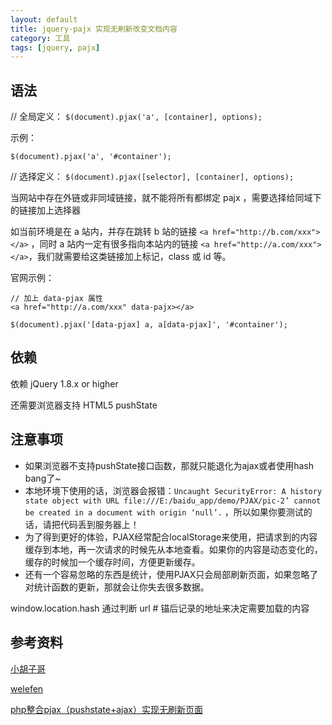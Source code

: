 ```yaml
---
layout: default
title: jquery-pajx 实现无刷新改变文档内容
category: 工具
tags: [jquery, pajx]
---
```


## 语法

// 全局定义：
`$(document).pjax('a', [container], options);`

示例：

`$(document).pjax('a', '#container');`


// 选择定义：
`$(document).pjax([selector], [container], options);`

当网站中存在外链或非同域链接，就不能将所有都绑定 pajx ，需要选择给同域下的链接加上选择器

如当前环境是在 a 站内，并存在跳转 b 站的链接 `<a href="http://b.com/xxx"></a>` ，同时 a 站内一定有很多指向本站内的链接 `<a href="http://a.com/xxx"></a>`，我们就需要给这类链接加上标记，class 或 id 等。

官网示例：

~~~
// 加上 data-pjax 属性
<a href="http://a.com/xxx" data-pajx></a>

$(document).pjax('[data-pjax] a, a[data-pjax]', '#container');
~~~

## 依赖

依赖 jQuery 1.8.x or higher

还需要浏览器支持 HTML5 pushState

## 注意事项

+ 如果浏览器不支持pushState接口函数，那就只能退化为ajax或者使用hash bang了~
+ 本地环境下使用的话，浏览器会报错：`Uncaught SecurityError: A history state object with URL file:///E:/baidu_app/demo/PJAX/pic-2’ cannot be created in a document with origin ‘null’.` ，所以如果你要测试的话，请把代码丢到服务器上！
+ 为了得到更好的体验，PJAX经常配合localStorage来使用，把请求到的内容缓存到本地，再一次请求的时候先从本地查看。如果你的内容是动态变化的，缓存的时候加一个缓存时间，方便更新缓存。
+ 还有一个容易忽略的东西是统计，使用PJAX只会局部刷新页面，如果忽略了对统计函数的更新，那就会让你失去很多数据。

window.location.hash 通过判断 url # 锚后记录的地址来决定需要加载的内容

## 参考资料

[小胡子哥](http://barretlee.com/blog/2013/12/06/cb-history-api-in-html5/)

[welefen](http://www.welefen.com/pjax-for-ajax-and-pushstate.html)

[php整合pjax（pushstate+ajax）实现无刷新页面](http://my.oschina.net/ekc/blog/81263)